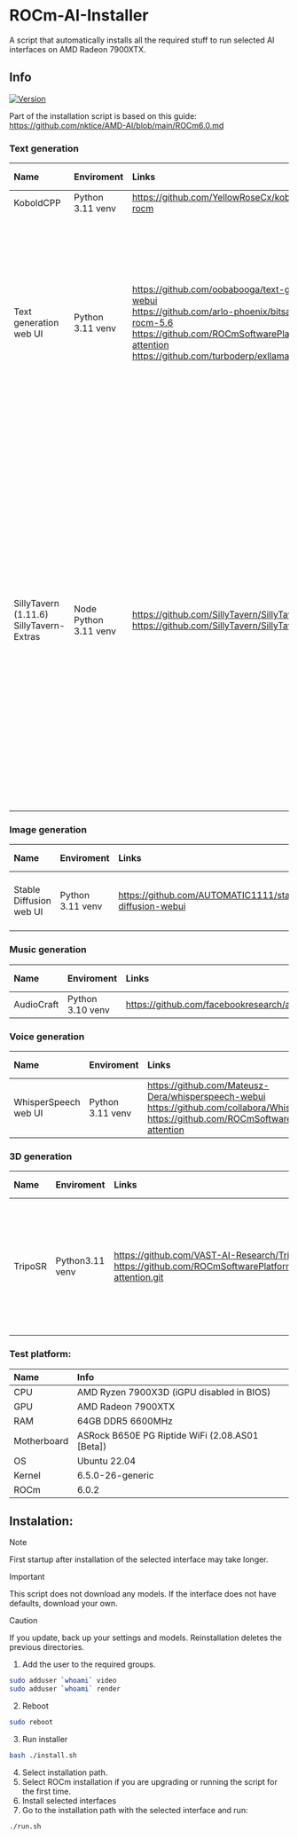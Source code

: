 # ROCm-AI-Installer
A script that automatically installs all the required stuff to run selected AI interfaces on AMD Radeon 7900XTX.

## Info
[![Version](https://img.shields.io/badge/3.0-version-orange.svg)](https://github.com/Mateusz-Dera/ROCm-AI-Installer/blob/main/README.md)

Part of the installation script is based on this guide: https://github.com/nktice/AMD-AI/blob/main/ROCm6.0.md

### Text generation
|Name|Enviroment|Links|Additional information|
|:---|:---|:---|:---|
|KoboldCPP|Python 3.11 venv|https://github.com/YellowRoseCx/koboldcpp-rocm||
|Text generation web UI|Python 3.11 venv|https://github.com/oobabooga/text-generation-webui<br/> https://github.com/arlo-phoenix/bitsandbytes-rocm-5.6<br/> https://github.com/ROCmSoftwarePlatform/flash-attention<br/> https://github.com/turboderp/exllamav2|1. Tested: ExLlamav2, Transformers, llama.ccp<br> 2. Smart Context and Silero TTS  Requrements for Superbooga and Superbooga V2 are installed, but the extensions are not enabled by default |
|SillyTavern (1.11.6)<br> SillyTavern-Extras|Node<br>Python 3.11 venv|https://github.com/SillyTavern/SillyTavern<br> https://github.com/SillyTavern/SillyTavern-Extras|1. SillyTavern and SillyTavern-Extras are launched separately<br> 2. SillyTavern must be connected to SillyTavern-Extras in settings<br> 3. Smart Context and Silero TTS are installed and enabled by default <br> 4. Smart Context requires an additional extension download in settings<br> 5. Smart Context and Silero TTS extensions must be manually configured in SillyTavern settings|

### Image generation
|Name|Enviroment|Links|Additional information|
|:---|:---|:---|:---|
|Stable Diffusion web UI|Python 3.11 venv|https://github.com/AUTOMATIC1111/stable-diffusion-webui|1. Startup parameters are in the webui-user.sh file|

### Music generation
|Name|Enviroment|Links|Additional information|
|:---|:---|:---|:---|
|AudioCraft|Python 3.10 venv|https://github.com/facebookresearch/audiocraft||

### Voice generation
|Name|Enviroment|Links|Additional information|
|:---|:---|:---|:---|
|WhisperSpeech web UI|Python 3.11 venv|https://github.com/Mateusz-Dera/whisperspeech-webui<br> https://github.com/collabora/WhisperSpeech<br/> https://github.com/ROCmSoftwarePlatform/flash-attention||

### 3D generation
|Name|Enviroment|Links|Additional information|
|:---|:---|:---|:---|
|TripoSR|Python3.11 venv|https://github.com/VAST-AI-Research/TripoSR<br> https://github.com/ROCmSoftwarePlatform/flash-attention.git|1. It uses PyTorch ROCm, but torchmcubes is built for the CPU. This method is still faster than using just PyTorch CPU-only version.|

### Test platform:
|Name|Info|
|:---|:---|
|CPU|AMD Ryzen 7900X3D (iGPU disabled in BIOS)|
|GPU|AMD Radeon 7900XTX|
|RAM|64GB DDR5 6600MHz|
|Motherboard|ASRock B650E PG Riptide WiFi (2.08.AS01 [Beta])|
|OS|Ubuntu 22.04|
|Kernel|6.5.0-26-generic|
|ROCm|6.0.2|

## Instalation:
> [!Note]
> First startup after installation of the selected interface may take longer.

> [!Important]
> This script does not download any models. If the interface does not have defaults, download your own.

> [!Caution]
> If you update, back up your settings and models. Reinstallation deletes the previous directories.

1. Add the user to the required groups.
```bash
sudo adduser `whoami` video
sudo adduser `whoami` render
```
2. Reboot
```bash
sudo reboot
```
3. Run installer 
```bash
bash ./install.sh
```
4. Select installation path.
5. Select ROCm installation if you are upgrading or running the script for the first time.
6. Install selected interfaces
7. Go to the installation path with the selected interface and run:
```bash
./run.sh
```

